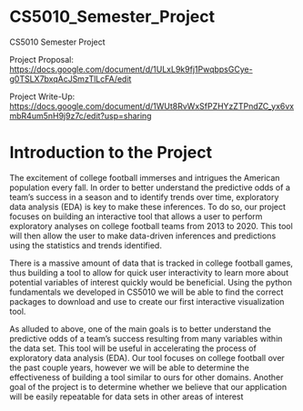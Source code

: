 # CS5010_Semester_Project
CS5010 Semester Project

Project Proposal: https://docs.google.com/document/d/1ULxL9k9fj1PwqbpsGCye-g0TSLX7bxqAcJSmzTlLcFA/edit

Project Write-Up: https://docs.google.com/document/d/1WUt8RvWxSfPZHYzZTPndZC_yx6vxmbR4um5nH9j9z7c/edit?usp=sharing

# Introduction to the Project

The excitement of college football immerses and intrigues the American population every fall. In order to better understand the predictive odds of a team’s success in a season and to identify trends over time, exploratory data analysis (EDA) is key to make these inferences. To do so, our project focuses on building an interactive tool that allows a user to perform exploratory analyses on college football teams from 2013 to 2020. This tool will then allow the user to make data-driven inferences and predictions using the statistics and trends identified. 

There is a massive amount of data that is tracked in college football games, thus building a tool to allow for quick user interactivity to learn more about potential variables of interest quickly would be beneficial. Using the python fundamentals we developed in CS5010 we will be able to find the correct packages to download and use to create our first interactive visualization tool.

As alluded to above, one of the main goals is to better understand the predictive odds of a team’s success resulting from many variables within the data set. This tool will be useful in accelerating the process of exploratory data analysis (EDA). Our tool focuses on college football over the past couple years, however we will be able to determine the effectiveness of building a tool similar to ours for other domains. Another goal of the project is to determine whether we believe that our application will be easily repeatable for data sets in other areas of interest
